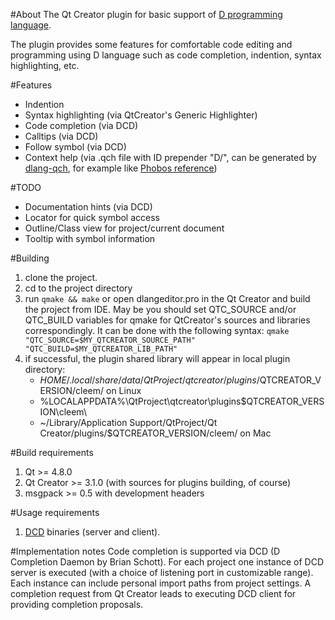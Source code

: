 #About
The Qt Creator plugin for basic support of [D programming language](http://dlang.org/).

The plugin provides some features for comfortable code editing and programming using D language such as code completion, indention, syntax highlighting, etc.

#Features
* Indention
* Syntax highlighting (via QtCreator's Generic Highlighter)
* Code completion (via DCD)
* Calltips (via DCD)
* Follow symbol (via DCD)
* Context help (via .qch file with ID prepender "D/", can be generated by [dlang-qch](https://github.com/Groterik/dlang-qch), for example like [Phobos reference](https://github.com/Groterik/dlang-qch/releases/download/0.1/dlang_phobos.qch))

#TODO
* Documentation hints (via DCD)
* Locator for quick symbol access
* Outline/Class view for project/current document
* Tooltip with symbol information


#Building
1. clone the project.
1. cd to the project directory
1. run ```qmake && make``` or open dlangeditor.pro in the Qt Creator and build the project from IDE. May be you should set QTC_SOURCE and/or QTC_BUILD variables for qmake for QtCreator's sources and libraries correspondingly. It can be done with the following syntax: ```qmake "QTC_SOURCE=$MY_QTCREATOR_SOURCE_PATH" "QTC_BUILD=$MY_QTCREATOR_LIB_PATH"```
1. if successful, the plugin shared library will appear in local plugin directory:
	* $HOME/.local/share/data/QtProject/qtcreator/plugins/$QTCREATOR_VERSION/cleem/ on Linux
	* %LOCALAPPDATA%\QtProject\qtcreator\plugins\$QTCREATOR_VERSION\cleem\
	* ~/Library/Application Support/QtProject/Qt Creator/plugins/$QTCREATOR_VERSION/cleem/ on Mac

#Build requirements
1. Qt >= 4.8.0
1. Qt Creator >= 3.1.0 (with sources for plugins building, of course)
1. msgpack >= 0.5 with development headers

#Usage requirements
1. [DCD](https://github.com/Hackerpilot/DCD) binaries (server and client).

#Implementation notes
Code completion is supported via DCD (D Completion Daemon by Brian Schott). For each project one instance of DCD server is executed (with a choice of listening port in customizable range). Each instance can include personal import paths from project settings. A completion request from Qt Creator leads to executing DCD client for providing completion proposals.
